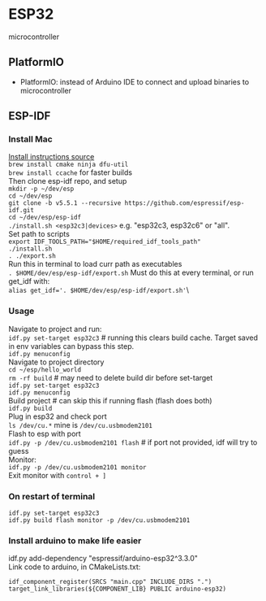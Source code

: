 # ESP32
microcontroller

## PlatformIO
- PlatformIO: instead of Arduino IDE to connect and upload binaries to microcontroller

## ESP-IDF
### Install Mac
[Install instructions source](https://docs.espressif.com/projects/esp-idf/en/stable/esp32c3/get-started/linux-macos-setup.html)\
`brew install cmake ninja dfu-util`\
`brew install ccache` for faster builds\
Then clone esp-idf repo, and setup\
`mkdir -p ~/dev/esp`\
`cd ~/dev/esp`\
`git clone -b v5.5.1 --recursive https://github.com/espressif/esp-idf.git`\
`cd ~/dev/esp/esp-idf`\
`./install.sh <esp32c3|devices>` e.g. "esp32c3, esp32c6" or "all".\
Set path to scripts\
`export IDF_TOOLS_PATH="$HOME/required_idf_tools_path"`\
`./install.sh`\
`. ./export.sh`\
Run this in terminal to load curr path as executables\
`. $HOME/dev/esp/esp-idf/export.sh`
Must do this at every terminal, or run get_idf with:\
`alias get_idf='. $HOME/dev/esp/esp-idf/export.sh'`\
### Usage
Navigate to project and run:\
`idf.py set-target esp32c3` # running this clears build cache. Target saved in env variables can bypass this step.\
`idf.py menuconfig`\
Navigate to project directory\
`cd ~/esp/hello_world`\
`rm -rf build` # may need to delete build dir before set-target\
`idf.py set-target esp32c3`\
`idf.py menuconfig`\
Build project # can skip this if running flash (flash does both)\
`idf.py build`\
Plug in esp32 and check port\
`ls /dev/cu.*` mine is `/dev/cu.usbmodem2101`\
Flash to esp with port\
`idf.py -p /dev/cu.usbmodem2101 flash` # if port not provided, idf will try to guess \
Monitor:\
`idf.py -p /dev/cu.usbmodem2101 monitor`\
Exit monitor with `control + ]`

### On restart of terminal
`idf.py set-target esp32c3`\
`idf.py build flash monitor -p /dev/cu.usbmodem2101`



### Install arduino to make life easier
idf.py add-dependency "espressif/arduino-esp32^3.3.0"\
Link code to arduino, in CMakeLists.txt:
```
idf_component_register(SRCS "main.cpp" INCLUDE_DIRS ".")
target_link_libraries(${COMPONENT_LIB} PUBLIC arduino-esp32)
```
